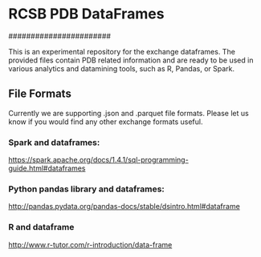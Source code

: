 # RCSB PDB DataFrames
#######################

This is an experimental repository for the exchange dataframes. 
The provided files contain PDB related information and are ready to be used in various analytics and datamining tools, such as R, Pandas, or Spark.

## File Formats
Currently we are supporting .json and .parquet file formats. Please let us know if you would find any other exchange formats useful.

### Spark and dataframes:
https://spark.apache.org/docs/1.4.1/sql-programming-guide.html#dataframes

### Python pandas library and dataframes:
http://pandas.pydata.org/pandas-docs/stable/dsintro.html#dataframe

### R and dataframe
http://www.r-tutor.com/r-introduction/data-frame

